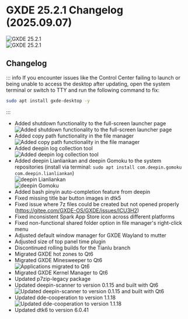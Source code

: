 # GXDE 25.2.1 Changelog (2025.09.07)

![GXDE 25.2.1](/news/25.2.1/desktop0.jpg)  
![GXDE 25.2.1](/news/25.2.1/desktop1.jpg)  

## Changelog

::: info
If you encounter issues like the Control Center failing to launch or being unable to access the desktop after updating, open the system terminal or switch to TTY and run the following command to fix:
```bash
sudo apt install gxde-desktop -y
```
:::

* Added shutdown functionality to the full-screen launcher page  
  ![Added shutdown functionality to the full-screen launcher page](/news/25.2.1/gxde-launcher.jpg)
* Added copy path functionality in the file manager  
  ![Added copy path functionality in the file manager](/news/25.2.1/gxde-file-manager.jpg)
* Added deepin log collection tool  
  ![Added deepin log collection tool](/news/25.2.1/gxde-log-viewer.jpg)
* Added deepin Lianliankan and deepin Gomoku to the system repositories (install via terminal: `sudo apt install com.deepin.gomoku com.deepin.lianliankan`)  
  ![deepin Lianliankan](/news/25.2.1/deepin-lianliankan.jpg)  
  ![deepin Gomoku](/news/25.2.1/deepin-gomoku.jpg)
* Added bash pinyin auto-completion feature from deepin
* Fixed missing title bar button images in dtk5
* Fixed issue where 7z files could be created but not opened properly (https://gitee.com/GXDE-OS/GXDE/issues/ICU3H2)
* Fixed inconsistent Spark App Store icon across different platforms
* Fixed non-functional shared folder option in file manager's right-click menu
* Adjusted default window manager for GXDE Wayland to mutter
* Adjusted size of top panel time plugin
* Discontinued rolling builds for the Tianlu branch
* Migrated GXDE hot zones to Qt6
* Migrated GXDE Minesweeper to Qt6  
  ![Applications migrated to Qt6](/news/25.2.1/qt6.jpg)
* Migrated GXDE Kernel Manager to Qt6
* Updated p7zip-legacy package
* Updated deepin-scanner to version 0.1.15 and built with Qt6  
  ![Updated deepin-scanner to version 0.1.15 and built with Qt6](/news/25.2.1/deepin-scanner.jpg)
* Updated dde-cooperation to version 1.1.18  
  ![Updated dde-cooperation to version 1.1.18](/news/25.2.1/dde-cooperation.jpg)
* Updated dtk6 to version 6.0.41